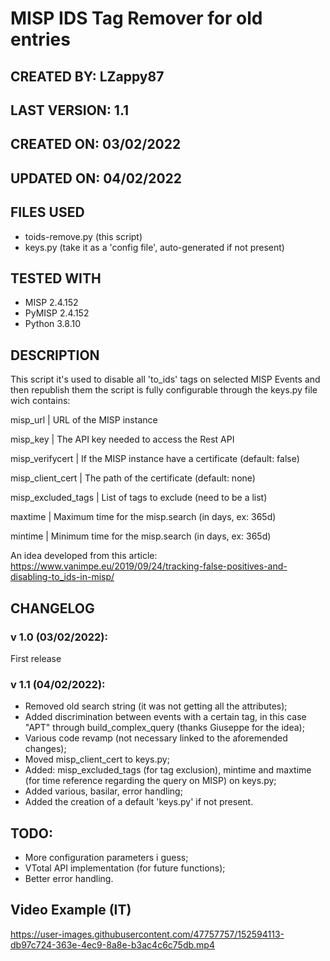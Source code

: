 # MISP IDS Tag Remover for old entries

## CREATED BY: LZappy87

## LAST VERSION: 1.1

## CREATED ON: 03/02/2022

## UPDATED ON: 04/02/2022

## FILES USED
- toids-remove.py (this script)
- keys.py (take it as a 'config file', auto-generated if not present)

## TESTED WITH
- MISP 2.4.152
- PyMISP 2.4.152
- Python 3.8.10

## DESCRIPTION
This script it's used to disable all 'to_ids' tags on selected MISP Events and then republish them
the script is fully configurable through the keys.py file wich contains:

misp_url            | URL of the MISP instance

misp_key            | The API key needed to access the Rest API

misp_verifycert     | If the MISP instance have a certificate (default: false)

misp_client_cert    | The path of the certificate (default: none)

misp_excluded_tags  | List of tags to exclude (need to be a list)

maxtime             | Maximum time for the misp.search (in days, ex: 365d)

mintime             | Minimum time for the misp.search (in days, ex: 365d)

An idea developed from this article: https://www.vanimpe.eu/2019/09/24/tracking-false-positives-and-disabling-to_ids-in-misp/

## CHANGELOG
### v 1.0 (03/02/2022):
First release

### v 1.1 (04/02/2022):
- Removed old search string (it was not getting all the attributes);
- Added discrimination between events with a certain tag, in this case "APT" through build_complex_query (thanks Giuseppe for the idea);
- Various code revamp (not necessary linked to the aforemended changes);
- Moved misp_client_cert to keys.py;
- Added: misp_excluded_tags (for tag exclusion), mintime and maxtime (for time reference regarding the query on MISP) on keys.py;
- Added various, basilar, error handling;
- Added the creation of a default 'keys.py' if not present.

## TODO:
- More configuration parameters i guess;
- VTotal API implementation (for future functions);
- Better error handling.

## Video Example (IT)

https://user-images.githubusercontent.com/47757757/152594113-db97c724-363e-4ec9-8a8e-b3ac4c6c75db.mp4
